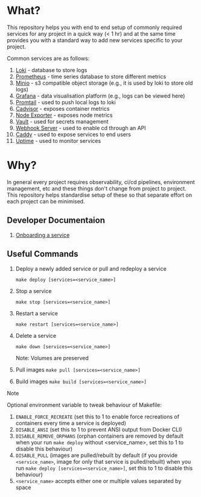 # What?

This repository helps you with end to end setup of commonly required services for any project in a quick way (< 1 hr) and at the same time provides you with a standard way to add new services specific to your project.

 Common services are as follows:

1. [Loki](https://github.com/grafana/loki) - database to store logs
2. [Prometheus](https://github.com/prometheus/prometheus) - time series database to store different metrics
3. [Minio](https://github.com/minio/minio) - s3 compatible object storage (e.g., it is used by loki to store old logs)
4. [Grafana](https://github.com/grafana/grafana) - data visualisation platform (e.g., logs can be viewed here)
5.  [Promtail](https://grafana.com/docs/loki/latest/send-data/promtail/) - used to push local logs to loki
6. [Cadvisor](https://github.com/google/cadvisor) - exposes container metrics
7. [Node Exporter](https://github.com/prometheus/node_exporter) - exposes node metrics
8. [Vault](https://github.com/hashicorp/vault) - used for secrets management
9. [Webhook Server](https://github.com/adnanh/webhook) - used to enable cd through an API
10. [Caddy](https://github.com/caddyserver/caddy) - used to expose services to end users
11. [Uptime](https://github.com/louislam/uptime-kuma) - used to monitor services

# Why?

In general every project requires observability, ci/cd pipelines, environment management, etc and these things don't change from project to project. This repository helps standardise setup of these so that separate effort on each project can be minimised.

## Developer Documentaion

1. [Onboarding a service](./docs/onboarding.md) 

## Useful Commands 

1. Deploy a newly added service or pull and redeploy a service

    `make deploy [services=<service_name>]`

3. Stop a service 

    `make stop [services=<service_name>]`

4. Restart a service 

    `make restart [services=<service_name>]`

5. Delete a service 

    `make down [services=<service_name>]`
    
    Note: Volumes are preserved
    
6. Pull images
    `make pull [services=<service_name>]`

7. Build images
    `make build [services=<service_name>]`

> [!NOTE]
>  Optional environment variable to tweak behaviour of Makefile:
> 1. `ENABLE_FORCE_RECREATE` (set this to 1 to enable force recreations of containers every time a service is deployed)
> 2. `DISABLE_ANSI` (set this to 1 to prevent ANSI output from Docker CLI)
> 3. `DISABLE_REMOVE_ORPHANS` (orphan containers are removed by default when your run `make deploy` without <service_name>, set this to 1 to disable this behaviour)
> 4. `DISABLE_PULL` (images are pulled/rebuilt by default (if you provide `<service_name>`, image for only that service is pulled/rebuilt) when you run `make deploy [services=<service_name>]`,  set this to 1 to disable this behaviour)
> 5. `<service_name>` accepts either one or multiple values separated by space
